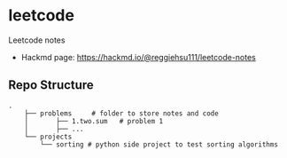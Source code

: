 # leetcode
Leetcode notes
- Hackmd page: https://hackmd.io/@reggiehsu111/leetcode-notes

## Repo Structure
```
.
    ├── problems     # folder to store notes and code
    │       ├── 1.two.sum   # problem 1
    │       ├── ...
    └── projects                     
    	└── sorting # python side project to test sorting algorithms
```
